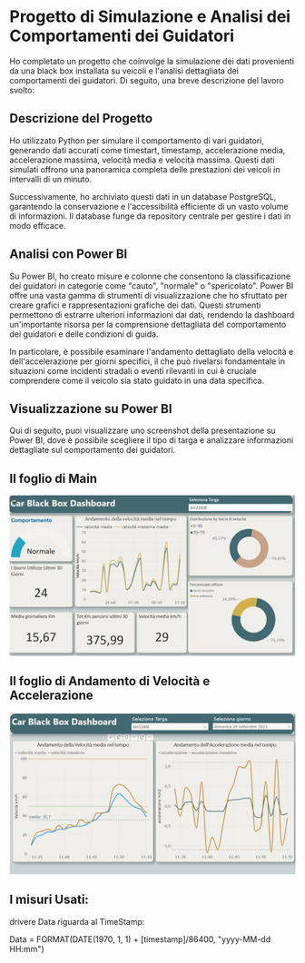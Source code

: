 # Progetto di Simulazione e Analisi dei Comportamenti dei Guidatori

Ho completato un progetto che coinvolge la simulazione dei dati provenienti da una black box installata su veicoli e l'analisi dettagliata dei comportamenti dei guidatori. Di seguito, una breve descrizione del lavoro svolto:

## Descrizione del Progetto

Ho utilizzato Python per simulare il comportamento di vari guidatori, generando dati accurati come timestart, timestamp, accelerazione media, accelerazione massima, velocità media e velocità massima. Questi dati simulati offrono una panoramica completa delle prestazioni dei veicoli in intervalli di un minuto.

Successivamente, ho archiviato questi dati in un database PostgreSQL, garantendo la conservazione e l'accessibilità efficiente di un vasto volume di informazioni. Il database funge da repository centrale per gestire i dati in modo efficace.

## Analisi con Power BI

Su Power BI, ho creato misure e colonne che consentono la classificazione dei guidatori in categorie come "cauto", "normale" o "spericolato". Power BI offre una vasta gamma di strumenti di visualizzazione che ho sfruttato per creare grafici e rappresentazioni grafiche dei dati. Questi strumenti permettono di estrarre ulteriori informazioni dai dati, rendendo la dashboard un'importante risorsa per la comprensione dettagliata del comportamento dei guidatori e delle condizioni di guida.

In particolare, è possibile esaminare l'andamento dettagliato della velocità e dell'accelerazione per giorni specifici, il che può rivelarsi fondamentale in situazioni come incidenti stradali o eventi rilevanti in cui è cruciale comprendere come il veicolo sia stato guidato in una data specifica.

## Visualizzazione su Power BI

Qui di seguito, puoi visualizzare uno screenshot della presentazione su Power BI, dove è possibile scegliere il tipo di targa e analizzare informazioni dettagliate sul comportamento dei guidatori. 
## Il foglio di Main
![Screenshot 2023-11-17 094735](https://github.com/MonaJB/F2Informatica/blob/fbdcaa772a079478f5fc7b1b7edad765076adca5/Screenshot%202024-05-08%20165743.png)
## Il foglio di Andamento di Velocità e Accelerazione 
![Screenshot 2023-11-17 094817](https://github.com/MonaJB/F2Informatica/blob/fbdcaa772a079478f5fc7b1b7edad765076adca5/Screenshot%202024-05-08%20165850.png)

## I misuri Usati:
drivere Data riguarda al TimeStamp:

Data = FORMAT(DATE(1970, 1, 1) + [timestamp]/86400, "yyyy-MM-dd HH:mm")

